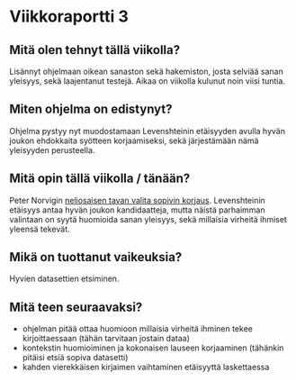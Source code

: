 # Viikkoraportti 3

## Mitä olen tehnyt tällä viikolla?
Lisännyt ohjelmaan oikean sanaston sekä hakemiston, josta selviää sanan yleisyys, sekä laajentanut testejä. Aikaa on viikolla kulunut noin viisi tuntia. 

## Miten ohjelma on edistynyt?
Ohjelma pystyy nyt muodostamaan Levenshteinin etäisyyden avulla hyvän joukon ehdokkaita syötteen korjaamiseksi, sekä järjestämään nämä yleisyyden perusteella.

## Mitä opin tällä viikolla / tänään?
Peter Norvigin [neliosaisen tavan valita sopivin korjaus](http://norvig.com/spell-correct.html). Levenshteinin etäisyys antaa hyvän joukon kandidaatteja, mutta näistä parhaimman valintaan on syytä huomioida sanan yleisyys, sekä millaisia virheitä ihmiset yleensä tekevät.

## Mikä on tuottanut vaikeuksia?
Hyvien datasettien etsiminen.

## Mitä teen seuraavaksi?
- ohjelman pitää ottaa huomioon millaisia virheitä ihminen tekee kirjoittaessaan (tähän tarvitaan jostain dataa) 
- kontekstin huomioiminen ja kokonaisen lauseen korjaaminen (tähänkin pitäisi etsiä sopiva datasetti)
- kahden vierekkäisen kirjaimen vaihtaminen etäisyyttä laskettaessa
